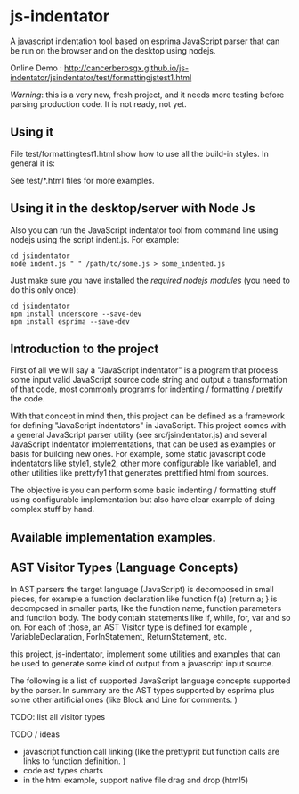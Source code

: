 js-indentator
=============

A javascript indentation tool based on esprima JavaScript parser that can be run on the browser 
and on the desktop using nodejs. 

Online Demo : http://cancerberosgx.github.io/js-indentator/jsindentator/test/formattingjstest1.html

*Warning*: this is a very new, fresh project, and it needs more testing before parsing production code. It is not ready, not yet.
 
## Using it

File test/formattingtest1.html show how to use all the build-in styles. In general it is: 

<!-- load javascript dependencies -->
<script src="../lib/esprima.js" type="text/javascript"></script>
<script src="../lib/underscore.js" type="text/javascript"></script>
<script src="../src/jsindentator.js" type="text/javascript"></script>

<!-- load or define at least one syntax style, in this case we use styles.variable1 
because we can configure almost everithing using a josn object.  -->
<script src="../src/styles/style_variable1.js" type="text/javascript"></script>

<script>
//Now the real usage code: 

//first, the code we want to parse: 
var code = 'var a = {b: 1, c: false, d: function(e,f){return "hello";}}';
</script>

See test/*.html files for more examples. 

## Using it in the desktop/server with Node Js

Also you can run the JavaScript indentator tool from command line using nodejs using 
the script indent.js. For example:

```
cd jsindentator
node indent.js " " /path/to/some.js > some_indented.js 
```

Just make sure you have installed the *required nodejs modules* (you need to do this only once):

```
cd jsindentator
npm install underscore --save-dev
npm install esprima --save-dev
```

## Introduction to the project

First of all we will say a "JavaScript indentator" is a program that process some input valid JavaScript 
source code string and output a transformation of that code, most commonly programs for 
indenting / formatting / prettify the code. 

With that concept in mind then, this project can be defined as a framework for defining 
"JavaScript indentators" in JavaScript. This project comes with a general JavaScript parser utility 
(see src/jsindentator.js) and several JavaScript Indentator implementations, that can be used as examples 
or basis for building new ones. For example, some static javascript code 
indentators like style1, style2, other more configurable like variable1, and other utilities 
like prettyfy1 that generates prettified html from sources. 

The objective is you can perform some basic indenting / formatting stuff using configurable implementation but also have 
clear example of doing complex stuff by hand.


## Available implementation examples. 



## AST Visitor Types (Language Concepts)

In AST parsers the target language (JavaScript) is decomposed in small pieces, 
for example a function declaration like function f(a) {return a; } is decomposed in smaller parts, 
like the function name, function parameters and function body. The body contain statements like if, 
while, for, var and so on. For each of those, an AST Visitor type is defined for example 
, VariableDeclaration, ForInStatement, ReturnStatement, etc. 

this project, js-indentator, implement some utilities and examples that can be used to generate some 
kind of output from a javascript input source.  

The following is a list of supported JavaScript language concepts supported by the parser. 
In summary are the AST types supported by esprima plus some other artificial ones 
(like Block and Line for comments. )  

TODO: list all visitor types




TODO / ideas

* javascript function call linking (like the prettyprit but function calls are links to function definition. )
* code ast types charts
* in the html example, support native file drag and drop (html5)
